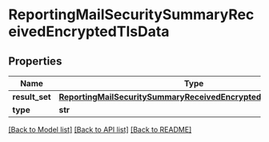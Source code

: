 # ReportingMailSecuritySummaryReceivedEncryptedTlsData

## Properties
Name | Type | Description | Notes
------------ | ------------- | ------------- | -------------
**result_set** | [**ReportingMailSecuritySummaryReceivedEncryptedTlsDataResultSet**](ReportingMailSecuritySummaryReceivedEncryptedTlsDataResultSet.md) |  | [optional] 
**type** | **str** |  | [optional] 

[[Back to Model list]](../README.md#documentation-for-models) [[Back to API list]](../README.md#documentation-for-api-endpoints) [[Back to README]](../README.md)

